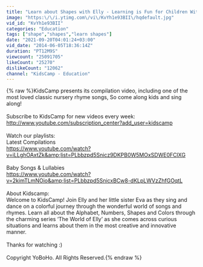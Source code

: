 ```yaml
---
title: "Learn about Shapes with Elly - Learning is Fun for Children With KidsCamp"
image: "https:\/\/i.ytimg.com\/vi\/KvYh1e93BII\/hqdefault.jpg"
vid_id: "KvYh1e93BII"
categories: "Education"
tags: ["shape","shapes","learn shapes"]
date: "2021-09-20T04:01:24+03:00"
vid_date: "2014-06-05T18:36:14Z"
duration: "PT12M9S"
viewcount: "25091705"
likeCount: "25270"
dislikeCount: "12062"
channel: "KidsCamp - Education"
---
```

{% raw %}KidsCamp presents its compilation video, including one of the most loved classic nursery rhyme songs, So come along kids and sing along! <br /><br />Subscribe to KidsCamp for new videos every week:<br /><a rel="nofollow" target="blank" href="http://www.youtube.com/subscription_center?add_user=kidscamp">http://www.youtube.com/subscription_center?add_user=kidscamp</a><br /><br />Watch our playlists:<br />Latest Compilations <br /><a rel="nofollow" target="blank" href="https://www.youtube.com/watch?v=iLLghOAxtZk&amp;list=PLbbzpd5Snicz9DKPB0W5MOxSDWE0FClXG">https://www.youtube.com/watch?v=iLLghOAxtZk&amp;list=PLbbzpd5Snicz9DKPB0W5MOxSDWE0FClXG</a><br /><br />Baby Songs &amp; Lullabies <br /><a rel="nofollow" target="blank" href="https://www.youtube.com/watch?v=2kimTLmNOio&amp;list=PLbbzpd5SnicxBCw8-dKLpLWVzZhfGOqtL">https://www.youtube.com/watch?v=2kimTLmNOio&amp;list=PLbbzpd5SnicxBCw8-dKLpLWVzZhfGOqtL</a><br /><br />About Kidscamp:<br />Welcome to KidsCamp! Join Elly and her little sister Eva as they sing and dance on a colorful journey through the wonderful world of songs and rhymes. Learn all about the Alphabet, Numbers, Shapes and Colors through the charming series ‘The World of Elly’ as she comes across curious situations and learns about them in the most creative and innovative manner.<br /><br />Thanks for watching :)<br /><br />Copyright YoBoHo. All Rights Reserved.{% endraw %}
